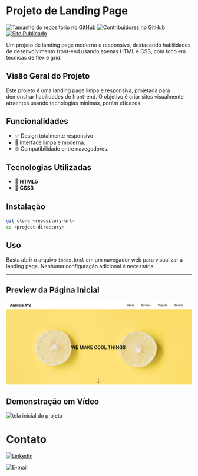# Projeto de Landing Page

![Tamanho do repositório no GitHub](https://img.shields.io/github/repo-size/MatVolotao/landing-page-grid)
![Contribuidores no GitHub](https://img.shields.io/github/contributors/MatVolotao/landing-page-grid)
[![Site Publicado](https://img.shields.io/badge/Ver%20o%20site-online-brightgreen)](https://matvolotao.github.io/landing-page-grid/)


Um projeto de landing page moderno e responsivo, destacando habilidades de desenvolvimento front-end usando apenas HTML e CSS, com foco em tecnicas de flex e grid.

## Visão Geral do Projeto
Este projeto é uma landing page limpa e responsiva, projetada para demonstrar habilidades de front-end. O objetivo é criar sites visualmente atraentes usando tecnologias mínimas, porém eficazes.

## Funcionalidades
- ✅ Design totalmente responsivo.
- 🚀 Interface limpa e moderna.
- 🌐 Compatibilidade entre navegadores.

## Tecnologias Utilizadas
- 📄 **HTML5**
- 🎨 **CSS3**

## Instalação
```bash
git clone <repository-url>
cd <project-directory>
```

## Uso
Basta abrir o arquivo `index.html` em um navegador web para visualizar a landing page. Nenhuma configuração adicional é necessária.

---

## Preview da Página Inicial
<img src="./media/LandingPage.png" alt= "tela inicial do projeto">

## Demonstração em Vídeo
<img src="./media/LandingPagegif.gif" alt= "tela inicial do projeto">


# Contato



[![LinkedIn](https://img.shields.io/badge/LinkedIn-Conecte--se-0A66C2?style=for-the-badge&logo=linkedin&logoColor=white)](https://www.linkedin.com/in/matheusvolotao/)

[![E-mail](https://img.shields.io/badge/E--mail-Enviar--Mensagem-D14836?style=for-the-badge&logo=gmail&logoColor=white)](mailto:matheus.volotao@hotmail.com)

